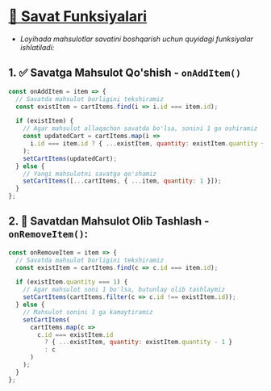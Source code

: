 # [🛒 Savat Funksiyalari](https://github.com/)

- *Loyihada mahsulotlar savatini boshqarish uchun quyidagi funksiyalar ishlatiladi:*

## 1. ✅ Savatga Mahsulot Qo'shish - `onAddItem()`

```javascript
const onAddItem = item => {
  // Savatda mahsulot borligini tekshiramiz
  const existItem = cartItems.find(i => i.id === item.id);

  if (existItem) {
    // Agar mahsulot allaqachon savatda bo'lsa, sonini 1 ga oshiramiz
    const updatedCart = cartItems.map(i =>
      i.id === item.id ? { ...existItem, quantity: existItem.quantity + 1 } : i
    );
    setCartItems(updatedCart);
  } else {
    // Yangi mahsulotni savatga qo'shamiz
    setCartItems([...cartItems, { ...item, quantity: 1 }]);
  }
};
```

## 2. 🚫 Savatdan Mahsulot Olib Tashlash - `onRemoveItem()`:

```javascript
const onRemoveItem = item => {
  // Savatda mahsulot borligini tekshiramiz
  const existItem = cartItems.find(c => c.id === item.id);

  if (existItem.quantity === 1) {
    // Agar mahsulot soni 1 bo'lsa, butunlay olib tashlaymiz
    setCartItems(cartItems.filter(c => c.id !== existItem.id));
  } else {
    // Mahsulot sonini 1 ga kamaytiramiz
    setCartItems(
      cartItems.map(c =>
        c.id === existItem.id
          ? { ...existItem, quantity: existItem.quantity - 1 }
          : c
      )
    );
  }
};
```
